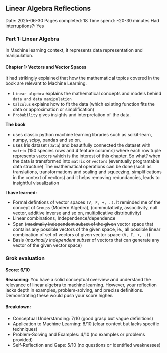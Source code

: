 ## Linear Algebra Reflections

Date: 2025-06-30
Pages completed: 18
Time spend: ~20-30 minutes
Had interruptions?: Yes

### Part 1: Linear Algebra

In Machine learning context, it represents data representation and manipulation.


#### Chapter 1: Vectors and Vector Spaces

It had strikingly explained that how the mathematical topics covered 
In the book are relevant to Machine Learning. 

  - `Linear algebra` explains the mathematical concepts and models behind `data and data manipulation`
  - `Calculus` explains how to fit the data (which existing function fits the data or approximation or simplification)
  - `Probability` gives insights and interpretation of the data.

**The book** 
  - uses classic python machine learning libraries such as scikit-learn, numpy, scipy, pandas and so on.
  - uses Iris dataset (`data`) and beautifully connected the dataset with `matrix` (150 species rows and 4 feature columns)
  where each row tuple represents `vectors` which is the interest of this chapter. 
  So what? when the data is transformed into `matrix` or `vectors` (eventually programable data structure)
  The mathematical operations can be done (such as translations, transformations and scaling and squeezing, simplifications in the context of vectors) and it helps removing redundancies, leads to insightful visualization

**I have learned:**
  - Formal defintions of vector spaces `(V, F, +, .)`. 
    It reminded me of the concept of `Groups` (Modern Algebra), 
    (commutativity, associtivity, null vector, additive inverse and so on, multiplicative distributivity)
  - Linear combinations, Independence/dependence
  - Span (~~maximally independent subset of the given~~ vector space that contains any possible vectors of the given space, ie., all possible linear combination of set of vectors of given vector space `(V, F, +, .)`)
  - Basis (_maximally independent subset_ of vectors that can generate any vector of the given vector space)

### Grok evaluation

**Score: 6/10**

**Reasoning**: You have a solid conceptual overview and understand the relevance of linear algebra to machine learning. However, your reflection lacks depth in examples, problem-solving, and precise definitions. Demonstrating these would push your score higher.

#### Breakdown:

- Conceptual Understanding: 7/10 (good grasp but vague definitions)
- Application to Machine Learning: 8/10 (clear context but lacks specific techniques)
- Problem-Solving and Examples: 4/10 (no examples or problems provided)
- Self-Reflection and Gaps: 5/10 (no questions or identified weaknesses)


 